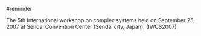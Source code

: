 #reminder

The 5th International workshop on complex systems held on September 25, 2007 at Sendai Convention Center (Sendai city, Japan).
(IWCS2007)

